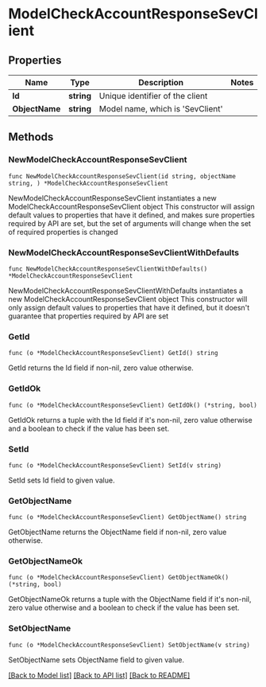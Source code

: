 # ModelCheckAccountResponseSevClient

## Properties

Name | Type | Description | Notes
------------ | ------------- | ------------- | -------------
**Id** | **string** | Unique identifier of the client | 
**ObjectName** | **string** | Model name, which is &#39;SevClient&#39; | 

## Methods

### NewModelCheckAccountResponseSevClient

`func NewModelCheckAccountResponseSevClient(id string, objectName string, ) *ModelCheckAccountResponseSevClient`

NewModelCheckAccountResponseSevClient instantiates a new ModelCheckAccountResponseSevClient object
This constructor will assign default values to properties that have it defined,
and makes sure properties required by API are set, but the set of arguments
will change when the set of required properties is changed

### NewModelCheckAccountResponseSevClientWithDefaults

`func NewModelCheckAccountResponseSevClientWithDefaults() *ModelCheckAccountResponseSevClient`

NewModelCheckAccountResponseSevClientWithDefaults instantiates a new ModelCheckAccountResponseSevClient object
This constructor will only assign default values to properties that have it defined,
but it doesn't guarantee that properties required by API are set

### GetId

`func (o *ModelCheckAccountResponseSevClient) GetId() string`

GetId returns the Id field if non-nil, zero value otherwise.

### GetIdOk

`func (o *ModelCheckAccountResponseSevClient) GetIdOk() (*string, bool)`

GetIdOk returns a tuple with the Id field if it's non-nil, zero value otherwise
and a boolean to check if the value has been set.

### SetId

`func (o *ModelCheckAccountResponseSevClient) SetId(v string)`

SetId sets Id field to given value.


### GetObjectName

`func (o *ModelCheckAccountResponseSevClient) GetObjectName() string`

GetObjectName returns the ObjectName field if non-nil, zero value otherwise.

### GetObjectNameOk

`func (o *ModelCheckAccountResponseSevClient) GetObjectNameOk() (*string, bool)`

GetObjectNameOk returns a tuple with the ObjectName field if it's non-nil, zero value otherwise
and a boolean to check if the value has been set.

### SetObjectName

`func (o *ModelCheckAccountResponseSevClient) SetObjectName(v string)`

SetObjectName sets ObjectName field to given value.



[[Back to Model list]](../README.md#documentation-for-models) [[Back to API list]](../README.md#documentation-for-api-endpoints) [[Back to README]](../README.md)


